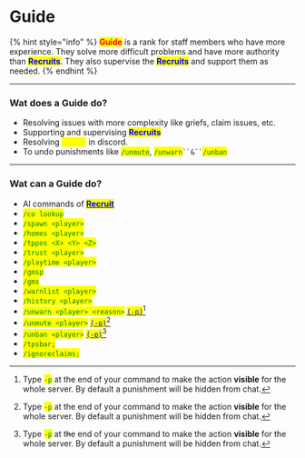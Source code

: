 # Guide

{% hint style="info" %}
<mark style="color:red;">**Guide**</mark> is a rank for staff members who have more experience. They solve more difficult problems and have more authority than <mark style="color:blue;">**Recruits**</mark>. They also supervise the <mark style="color:blue;">**Recruits**</mark> and support them as needed.
{% endhint %}

***

### Wat does a Guide do?

* Resolving issues with more complexity like griefs, claim issues, etc.
* Supporting and supervising <mark style="color:blue;">**Recruits**</mark>
* Resolving <mark style="color:yellow;">tickets</mark> in discord.
* To undo punishments like <mark style="color:green;">`/unmute`</mark>, <mark style="color:green;">`/unwarn`</mark>` ``&`` `<mark style="color:green;">`/unban`</mark>

***

### Wat can a Guide do?

* Al commands of [<mark style="color:blue;">**Recruit**</mark>](recruit.md)
* <mark style="color:green;">`/co lookup`</mark>
* <mark style="color:green;">`/spawn <player>`</mark>
* <mark style="color:green;">`/homes <player>`</mark>
* <mark style="color:green;">`/tppos <X> <Y> <Z>`</mark>
* <mark style="color:green;">`/trust <player>`</mark>
* <mark style="color:green;">`/playtime <player>`</mark>
* <mark style="color:green;">`/gmsp`</mark>
* <mark style="color:green;">`/gms`</mark>
* <mark style="color:green;">`/warnlist <player>`</mark>
* <mark style="color:green;">`/history <player>`</mark>
* <mark style="color:green;">`/unwarn <player> <reason>`</mark> [<mark style="color:blue;">`(-p)`</mark>](#user-content-fn-1)[^1]
* <mark style="color:green;">`/unmute <player>`</mark> [<mark style="color:blue;">`(-p)`</mark>](#user-content-fn-1)[^1]
* <mark style="color:green;">`/unban <player>`</mark> [<mark style="color:blue;">`(-p)`</mark>](#user-content-fn-2)[^2]
* <mark style="color:green;">`/tpsbar;`</mark>
* <mark style="color:green;">`/ignoreclaims;`</mark>

[^1]: Type <mark style="color:green;">`-p`</mark> at the end of your command to make the action **visible** for the whole server. By default a punishment will be hidden from chat.

[^2]: Type <mark style="color:green;">`-p`</mark> at t~~h~~e end of your command to make the action **visible** for the whole server. By default a punishment will be hidden from chat.
